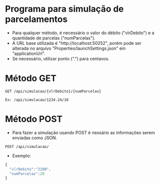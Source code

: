 # Programa para simulação de parcelamentos
* Para qualquer método, é necessário o valor do débito ("vlrDebito") e a quantidade de parcelas ("numParcelas").
* A URL base utilizada é "http://localhost:50252", porém pode ser alterada no arquivo "Properties/launchSettings.json" em "applicationUrl".
* Se necessário, utilizar ponto (".") para centavos.

# Método GET

```
GET /api/simulacao/{vlrDebito}/{numParcelas}

Ex: /api/simulacao/1234.24/10
```
# Método POST
* Para fazer a simulação usando POST é nessário as informações serem enviadas como JSON.
```
POST /api/simulacao/
```
* Exemplo:
```javascript
{
  "vlrDebito":"2200",
  "numParcelas":20
}
```
